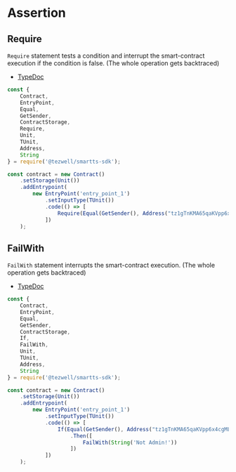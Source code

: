 # Assertion

## Require

`Require` statement tests a condition and interrupt the smart-contract execution if the condition is false. (The whole operation gets backtraced)

- [TypeDoc](https://romarq.github.io/smartts-sdk/api/modules/statement.html#Require)

```ts
const {
    Contract,
    EntryPoint,
    Equal,
    GetSender,
    ContractStorage,
    Require,
    Unit,
    TUnit,
    Address,
    String
} = require('@tezwell/smartts-sdk');

const contract = new Contract()
    .setStorage(Unit())
    .addEntrypoint(
        new EntryPoint('entry_point_1')
            .setInputType(TUnit())
            .code(() => [
                Require(Equal(GetSender(), Address("tz1gTnKMA65qaKVpp6x4cgMLU2UyKF2zjHYN")), String('Not Admin!'))
            ])
    );
```

## FailWith

`FailWith` statement interrupts the smart-contract execution. (The whole operation gets backtraced)

- [TypeDoc](https://romarq.github.io/smartts-sdk/api/modules/statement.html#FailWith)

```ts
const {
    Contract,
    EntryPoint,
    Equal,
    GetSender,
    ContractStorage,
    If,
    FailWith,
    Unit,
    TUnit,
    Address,
    String
} = require('@tezwell/smartts-sdk');

const contract = new Contract()
    .setStorage(Unit())
    .addEntrypoint(
        new EntryPoint('entry_point_1')
            .setInputType(TUnit())
            .code(() => [
                If(Equal(GetSender(), Address("tz1gTnKMA65qaKVpp6x4cgMLU2UyKF2zjHYN")))
                    .Then([
                        FailWith(String('Not Admin!'))
                    ])
            ])
    );
```

